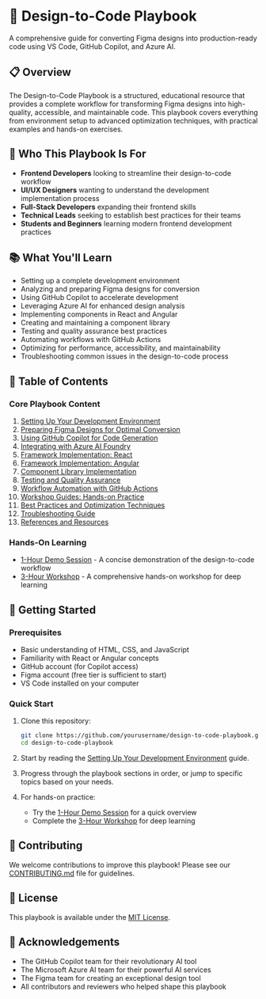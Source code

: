# 🎨 Design-to-Code Playbook

A comprehensive guide for converting Figma designs into production-ready code using VS Code, GitHub Copilot, and Azure AI.

## 📋 Overview

The Design-to-Code Playbook is a structured, educational resource that provides a complete workflow for transforming Figma designs into high-quality, accessible, and maintainable code. This playbook covers everything from environment setup to advanced optimization techniques, with practical examples and hands-on exercises.

## 🎯 Who This Playbook Is For

- **Frontend Developers** looking to streamline their design-to-code workflow
- **UI/UX Designers** wanting to understand the development implementation process
- **Full-Stack Developers** expanding their frontend skills
- **Technical Leads** seeking to establish best practices for their teams
- **Students and Beginners** learning modern frontend development practices

## 📚 What You'll Learn

- Setting up a complete development environment
- Analyzing and preparing Figma designs for conversion
- Using GitHub Copilot to accelerate development
- Leveraging Azure AI for enhanced design analysis
- Implementing components in React and Angular
- Creating and maintaining a component library
- Testing and quality assurance best practices
- Automating workflows with GitHub Actions
- Optimizing for performance, accessibility, and maintainability
- Troubleshooting common issues in the design-to-code process

## 📖 Table of Contents

### Core Playbook Content

1. [Setting Up Your Development Environment](docs/01-environment/README.md)
2. [Preparing Figma Designs for Optimal Conversion](docs/02-figma-prep/README.md)
3. [Using GitHub Copilot for Code Generation](docs/03-copilot/README.md)
4. [Integrating with Azure AI Foundry](docs/04-azure-ai/README.md)
5. [Framework Implementation: React](docs/05-react/README.md)
6. [Framework Implementation: Angular](docs/06-angular/README.md)
7. [Component Library Implementation](docs/07-component-library/README.md)
8. [Testing and Quality Assurance](docs/08-testing/README.md)
9. [Workflow Automation with GitHub Actions](docs/09-github-actions/README.md)
10. [Workshop Guides: Hands-on Practice](docs/10-workshops/README.md)
11. [Best Practices and Optimization Techniques](docs/11-best-practices/README.md)
12. [Troubleshooting Guide](docs/12-troubleshooting/README.md)
13. [References and Resources](docs/13-resources/README.md)

### Hands-On Learning

- [1-Hour Demo Session](demos/01-hour-session/README.md) - A concise demonstration of the design-to-code workflow
- [3-Hour Workshop](workshops/03-hour-workshop/README.md) - A comprehensive hands-on workshop for deep learning

## 🚀 Getting Started

### Prerequisites

- Basic understanding of HTML, CSS, and JavaScript
- Familiarity with React or Angular concepts
- GitHub account (for Copilot access)
- Figma account (free tier is sufficient to start)
- VS Code installed on your computer

### Quick Start

1. Clone this repository:
   ```bash
   git clone https://github.com/yourusername/design-to-code-playbook.git
   cd design-to-code-playbook
   ```

2. Start by reading the [Setting Up Your Development Environment](docs/01-environment/README.md) guide.

3. Progress through the playbook sections in order, or jump to specific topics based on your needs.

4. For hands-on practice:
   - Try the [1-Hour Demo Session](demos/01-hour-session/README.md) for a quick overview
   - Complete the [3-Hour Workshop](workshops/03-hour-workshop/README.md) for deep learning

## 🤝 Contributing

We welcome contributions to improve this playbook! Please see our [CONTRIBUTING.md](CONTRIBUTING.md) file for guidelines.

## 📄 License

This playbook is available under the [MIT License](LICENSE).

## 🙏 Acknowledgements

- The GitHub Copilot team for their revolutionary AI tool
- The Microsoft Azure AI team for their powerful AI services
- The Figma team for creating an exceptional design tool
- All contributors and reviewers who helped shape this playbook